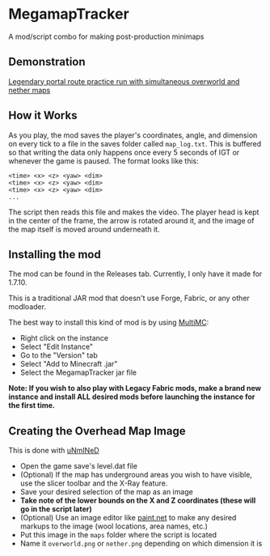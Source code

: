 # MegamapTracker
A mod/script combo for making post-production minimaps

## Demonstration
[Legendary portal route practice run with simultaneous overworld and nether maps](https://www.youtube.com/watch?v=ENjwQe5B1NM)

## How it Works
As you play, the mod saves the player's coordinates, angle, and dimension on every tick to a file in the saves folder called `map_log.txt`. This is buffered so that writing the data only happens once every 5 seconds of IGT or whenever the game is paused. The format looks like this:

```
<time> <x> <z> <yaw> <dim>
<time> <x> <z> <yaw> <dim>
<time> <x> <z> <yaw> <dim>
...
```
The script then reads this file and makes the video. The player head is kept in the center of the frame, the arrow is rotated around it, and the image of the map itself is moved around underneath it.

## Installing the mod
The mod can be found in the Releases tab. Currently, I only have it made for 1.7.10.

This is a traditional JAR mod that doesn't use Forge, Fabric, or any other modloader.

The best way to install this kind of mod is by using [MultiMC](https://multimc.org/):
- Right click on the instance
- Select "Edit Instance"
- Go to the "Version" tab
- Select "Add to Minecraft .jar"
- Select the MegamapTracker jar file

**Note: If you wish to also play with Legacy Fabric mods, make a brand new instance and install ALL desired mods before launching the instance for the first time.**

## Creating the Overhead Map Image
This is done with [uNmINeD](https://unmined.net/downloads/)
- Open the game save's level.dat file
- (Optional) If the map has underground areas you wish to have visible, use the slicer toolbar and the X-Ray feature.
- Save your desired selection of the map as an image
- **Take note of the lower bounds on the X and Z coordinates (these will go in the script later)**
- (Optional) Use an image editor like [paint.net](https://getpaint.net/) to make any desired markups to the image (wool locations, area names, etc.)
- Put this image in the `maps` folder where the script is located
- Name it `overworld.png` or `nether.png` depending on which dimension it is

